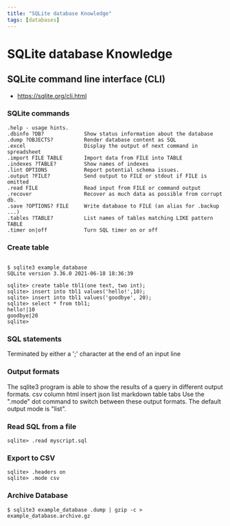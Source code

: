 ```yaml
---
title: "SQLite database Knowledge"
tags: [databases]
---
```

# SQLite database Knowledge

## SQLite command line interface (CLI)
- https://sqlite.org/cli.html

### SQLite commands
```
.help - usage hints.
.dbinfo ?DB?             Show status information about the database
.dump ?OBJECTS?          Render database content as SQL
.excel                   Display the output of next command in spreadsheet
.import FILE TABLE       Import data from FILE into TABLE
.indexes ?TABLE?         Show names of indexes
.lint OPTIONS            Report potential schema issues.
.output ?FILE?           Send output to FILE or stdout if FILE is omitted
.read FILE               Read input from FILE or command output
.recover                 Recover as much data as possible from corrupt db.
.save ?OPTIONS? FILE     Write database to FILE (an alias for .backup ...)
.tables ?TABLE?          List names of tables matching LIKE pattern TABLE
.timer on|off            Turn SQL timer on or off
```

### Create table
```

$ sqlite3 example_database
SQLite version 3.36.0 2021-06-18 18:36:39

sqlite> create table tbl1(one text, two int);
sqlite> insert into tbl1 values('hello!',10);
sqlite> insert into tbl1 values('goodbye', 20);
sqlite> select * from tbl1;
hello!|10
goodbye|20
sqlite>

```

### SQL statements
Terminated by either a ';' character at the end of an input line


### Output formats
The sqlite3 program is able to show the results of a query in different output formats.
    csv
    column
    html
    insert
    json
    list
    markdown
    table
    tabs
Use the ".mode" dot command to switch between these output formats. The default output mode is "list". 


### Read SQL from a file
```
sqlite> .read myscript.sql
```


### Export to CSV
```
sqlite> .headers on
sqlite> .mode csv
```


### Archive Database
```
$ sqlite3 example_database .dump | gzip -c > example_database.archive.gz

```